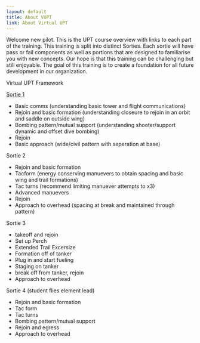 ```yaml
---
layout: default
title: About VUPT
link: About Virtual UPT
---
```

Welcome new pilot. This is the UPT course overview with links to each part of the training. This training is split into distinct Sorties. Each sortie will have pass or fail components as well as portions that are designed to familiarise you with new concepts. Our hope is that this training can be challenging but still enjoyable. The goal of this training is to create a foundation for all future development in our organization.

Virtual UPT Framework

[Sortie 1](sortie-1/)
- Basic comms (understanding basic tower and flight communications)
-  Rejoin and basic formation (understanding closeure to rejoin in an orbit and saddle on outside wing)
- Bombing pattern/mutual support (understanding shooter/support dynamic and offset dive bombing)
- Rejoin
- Basic approach (wide/civil pattern with seperation at base)

Sortie 2
- Rejoin and basic formation
- Tacform (energy conserving manuevers to obtain spacing and basic wing and trail formations)
- Tac turns (recommend limiting manuever attempts to x3)
- Advanced manuevers
- Rejoin
- Approach to overhead (spacing at break and maintained through pattern)

Sortie 3
- takeoff and rejoin
- Set up Perch
- Extended Trail Excersize
- Formation off of tanker
- Plug in and start fueling
- Staging on tanker
- break off from tanker, rejoin
- Approach to overhead

Sortie 4 (student flies element lead)
- Rejoin and basic formation
- Tac form
- Tac turns
- Bombing pattern/mutual support
- Rejoin and egress
- Approach to overhead